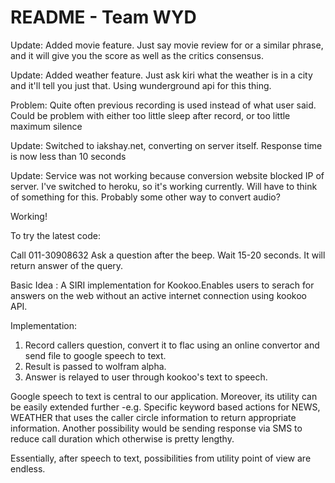 # README - Team WYD
Update: Added movie feature. Just say movie review for <movie> or a similar phrase, and it will give you the score as well
as the critics consensus.

Update: Added weather feature. Just ask kiri what the weather is in a city and it'll tell you just that. Using wunderground
api for this thing.

Problem: Quite often previous recording is used instead of what user said. Could be problem with either too little sleep after 
record, or too little maximum silence

Update: Switched to iakshay.net, converting on server itself. Response time is now less than 10 seconds

Update: Service was not working because conversion website blocked IP of server. I've switched to heroku, so it's working currently.
Will have to think of something for this. Probably some other way to convert audio?

Working!

To try the latest code:

Call 011-30908632
Ask a question after the beep.
Wait 15-20 seconds. It will return answer of the query.

Basic Idea :
A SIRI implementation for Kookoo.Enables users to serach for answers on the web without an active internet connection using kookoo API.

Implementation:
1. Record callers question, convert it to flac using an online convertor and send file to google speech to text.
2. Result is passed to wolfram alpha.
3. Answer is relayed to user through kookoo's text to speech.

Google speech to text is central to our application. Moreover, its utility can be easily extended further -e.g. Specific 
keyword based actions for NEWS, WEATHER that uses the caller circle information to return appropriate information.
Another possibility would be sending response via SMS to reduce call duration which otherwise is pretty lengthy.

Essentially, after speech to text, possibilities from utility point of view are endless.